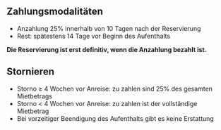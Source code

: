
## Zahlungsmodalitäten

- Anzahlung 25% innerhalb von 10 Tagen nach der Reservierung
- Rest: spätestens 14 Tage vor Beginn des Aufenthalts

**Die Reservierung ist erst definitiv, wenn die Anzahlung bezahlt ist.**

## Stornieren

- Storno ≥ 4 Wochen vor Anreise: zu zahlen sind 25% des gesamten Mietbetrags
- Storno < 4 Wochen vor Anreise: zu zahlen ist der vollständige Mietbetrag
- Bei vorzeitiger Beendigung des Aufenthalts gibt es keine Erstattung
